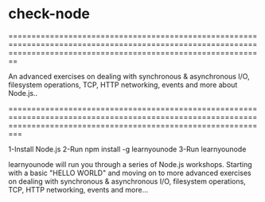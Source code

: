 # check-node
====================================================================================================================================================================

An advanced exercises on dealing with synchronous &amp; asynchronous I/O, filesystem operations, TCP, HTTP networking, events and more about Node.js..

=====================================================================================================================================================================

1-Install Node.js
2-Run npm install -g learnyounode
3-Run learnyounode

learnyounode will run you through a series of Node.js workshops. Starting with a basic "HELLO WORLD" and moving on to more advanced exercises on dealing with synchronous & asynchronous I/O, filesystem operations, TCP, HTTP networking, events and more...
